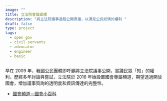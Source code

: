 ```yaml
---
image: ""
title: 立法院會議直播
description: "將立法院議事過程公開直播，以滿足公民知情的權利 "
draft: false
type: project
tags:
  - open gov
  - civil servants
  - advocator
  - engineer
  - basic
---
```

早在 2009 年，我國公民團體即呼籲將立法院議事公開，實踐民眾「知」的權利。歷經多年討論與嘗試，立法院於 2016 年始設置國會專屬頻道，期望透過開放國會，增加議事質詢的透明度和資訊傳達的完整性。

- [國會頻道－國會小百科](https://www.parliamentarytv.org.tw/milestones.html)
